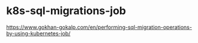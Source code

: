 # k8s-sql-migrations-job
https://www.gokhan-gokalp.com/en/performing-sql-migration-operations-by-using-kubernetes-job/